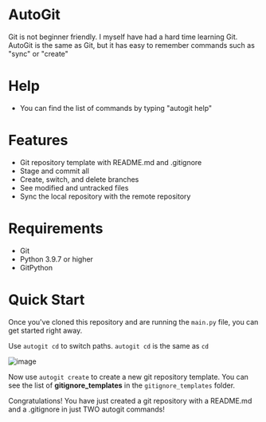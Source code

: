 # AutoGit
Git is not beginner friendly. I myself have had a hard time learning Git. AutoGit is the same as Git, but it has easy to remember commands such as "sync" or "create"

# Help
- You can find the list of commands by typing "autogit help"

# Features
- Git repository template with README.md and .gitignore
- Stage and commit all
- Create, switch, and delete branches
- See modified and untracked files
- Sync the local repository with the remote repository

# Requirements
- Git
- Python 3.9.7 or higher
- GitPython

# Quick Start
Once you've cloned this repository and are running the `main.py` file, you can get started right away.

Use `autogit cd` to switch paths. `autogit cd` is the same as `cd`

![image](https://user-images.githubusercontent.com/123858154/233460167-4cf2abc8-a289-4192-bf34-1e08f63e937f.png)


Now use `autogit create` to create a new git repository template. You can see the list of **gitignore_templates** in the `gitignore_templates` folder.


Congratulations! You have just created a git repository with a README.md and a .gitignore in just TWO autogit commands!